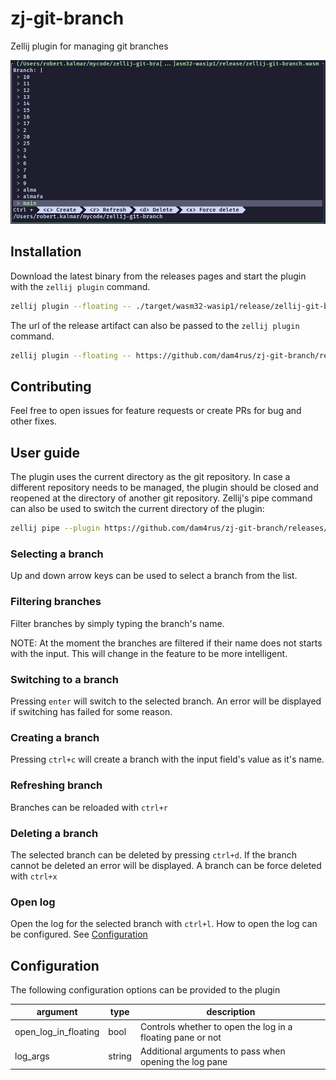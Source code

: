 # zj-git-branch
Zellij plugin for managing git branches

![Screenshot](./assets/demo.png)

## Installation

Download the latest binary from the releases pages and start the plugin with the `zellij plugin` command.

```bash
zellij plugin --floating -- ./target/wasm32-wasip1/release/zellij-git-branch.wasm
```

The url of the release artifact can also be passed to the `zellij plugin` command.

```bash
zellij plugin --floating -- https://github.com/dam4rus/zj-git-branch/releases/download/v0.1.0/zellij-git-branch.wasm
```

## Contributing

Feel free to open issues for feature requests or create PRs for bug and other fixes.

## User guide

The plugin uses the current directory as the git repository. In case a different repository needs to be managed, the plugin should be closed and reopened at the directory of another git repository. Zellij's pipe command can also be used to switch the current directory of the plugin:

```bash
zellij pipe --plugin https://github.com/dam4rus/zj-git-branch/releases/download/v0.1.0/zellij-git-branch.wasm --name cwd "/path/to/directory"
```

### Selecting a branch

Up and down arrow keys can be used to select a branch from the list.

### Filtering branches

Filter branches by simply typing the branch's name.

NOTE: At the moment the branches are filtered if their name does not starts with the input. This will change in the feature to be more intelligent.

### Switching to a branch

Pressing `enter` will switch to the selected branch. An error will be displayed if switching has failed for some reason.

### Creating a branch

Pressing `ctrl+c` will create a branch with the input field's value as it's name.

### Refreshing branch

Branches can be reloaded with `ctrl+r`

### Deleting a branch

The selected branch can be deleted by pressing `ctrl+d`. If the branch cannot be deleted an error will be displayed. A branch can be force deleted with `ctrl+x`

### Open log

Open the log for the selected branch with `ctrl+l`. How to open the log can be configured. See [Configuration](#configuration)

## Configuration

The following configuration options can be provided to the plugin

| argument             | type   | description                                                |
|----------------------|--------|------------------------------------------------------------|
| open_log_in_floating | bool   | Controls whether to open the log in a floating pane or not |
| log_args             | string | Additional arguments to pass when opening the log pane     |
